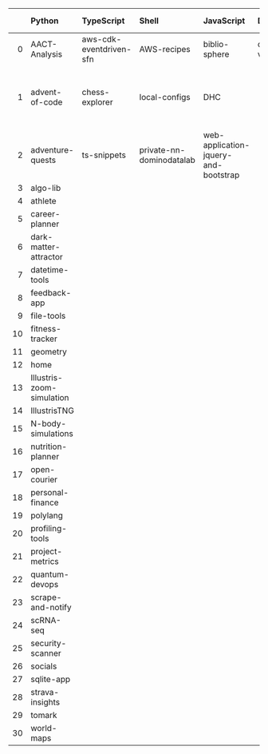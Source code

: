 |    | Python                    | TypeScript              | Shell                    | JavaScript                           | Dockerfile   | Jupyter Notebook   | R                                                        | CSS               | Go              | PowerShell   | Cypher                | HTML              |
|---:|:--------------------------|:------------------------|:-------------------------|:-------------------------------------|:-------------|:-------------------|:---------------------------------------------------------|:------------------|:----------------|:-------------|:----------------------|:------------------|
|  0 | AACT-Analysis             | aws-cdk-eventdriven-sfn | AWS-recipes              | biblio-sphere                        | code-vault   | codespaces-models  | Computation-Optimizations                                | frontend-patterns | kube-playground | nn-private   | social-media-insights | workout-generator |
|  1 | advent-of-code            | chess-explorer          | local-configs            | DHC                                  |              | hypothesis-testing | Coursera-Data-Science-Foundations-using-R-Specialization |                   | sous-chef       | performance  |                       |                   |
|  2 | adventure-quests          | ts-snippets             | private-nn-dominodatalab | web-application-jquery-and-bootstrap |              | mnist-classifyer   | wearable-computing                                       |                   |                 |              |                       |                   |
|  3 | algo-lib                  |                         |                          |                                      |              | sandbox            |                                                          |                   |                 |              |                       |                   |
|  4 | athlete                   |                         |                          |                                      |              | twitter-novo       |                                                          |                   |                 |              |                       |                   |
|  5 | career-planner            |                         |                          |                                      |              |                    |                                                          |                   |                 |              |                       |                   |
|  6 | dark-matter-attractor     |                         |                          |                                      |              |                    |                                                          |                   |                 |              |                       |                   |
|  7 | datetime-tools            |                         |                          |                                      |              |                    |                                                          |                   |                 |              |                       |                   |
|  8 | feedback-app              |                         |                          |                                      |              |                    |                                                          |                   |                 |              |                       |                   |
|  9 | file-tools                |                         |                          |                                      |              |                    |                                                          |                   |                 |              |                       |                   |
| 10 | fitness-tracker           |                         |                          |                                      |              |                    |                                                          |                   |                 |              |                       |                   |
| 11 | geometry                  |                         |                          |                                      |              |                    |                                                          |                   |                 |              |                       |                   |
| 12 | home                      |                         |                          |                                      |              |                    |                                                          |                   |                 |              |                       |                   |
| 13 | Illustris-zoom-simulation |                         |                          |                                      |              |                    |                                                          |                   |                 |              |                       |                   |
| 14 | IllustrisTNG              |                         |                          |                                      |              |                    |                                                          |                   |                 |              |                       |                   |
| 15 | N-body-simulations        |                         |                          |                                      |              |                    |                                                          |                   |                 |              |                       |                   |
| 16 | nutrition-planner         |                         |                          |                                      |              |                    |                                                          |                   |                 |              |                       |                   |
| 17 | open-courier              |                         |                          |                                      |              |                    |                                                          |                   |                 |              |                       |                   |
| 18 | personal-finance          |                         |                          |                                      |              |                    |                                                          |                   |                 |              |                       |                   |
| 19 | polylang                  |                         |                          |                                      |              |                    |                                                          |                   |                 |              |                       |                   |
| 20 | profiling-tools           |                         |                          |                                      |              |                    |                                                          |                   |                 |              |                       |                   |
| 21 | project-metrics           |                         |                          |                                      |              |                    |                                                          |                   |                 |              |                       |                   |
| 22 | quantum-devops            |                         |                          |                                      |              |                    |                                                          |                   |                 |              |                       |                   |
| 23 | scrape-and-notify         |                         |                          |                                      |              |                    |                                                          |                   |                 |              |                       |                   |
| 24 | scRNA-seq                 |                         |                          |                                      |              |                    |                                                          |                   |                 |              |                       |                   |
| 25 | security-scanner          |                         |                          |                                      |              |                    |                                                          |                   |                 |              |                       |                   |
| 26 | socials                   |                         |                          |                                      |              |                    |                                                          |                   |                 |              |                       |                   |
| 27 | sqlite-app                |                         |                          |                                      |              |                    |                                                          |                   |                 |              |                       |                   |
| 28 | strava-insights           |                         |                          |                                      |              |                    |                                                          |                   |                 |              |                       |                   |
| 29 | tomark                    |                         |                          |                                      |              |                    |                                                          |                   |                 |              |                       |                   |
| 30 | world-maps                |                         |                          |                                      |              |                    |                                                          |                   |                 |              |                       |                   |